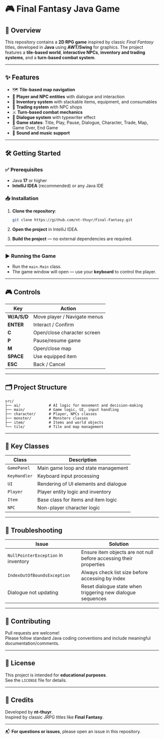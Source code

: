 # 🎮 Final Fantasy Java Game

## 🧾 Overview

This repository contains a **2D RPG game** inspired by classic *Final Fantasy* titles, developed in **Java** using **AWT/Swing** for graphics. The project features a **tile-based world**, **interactive NPCs**, **inventory and trading systems**, and a **turn-based combat system**.

---

## ✨ Features

- 🗺️ **Tile-based map navigation**
- 🧍 **Player and NPC entities** with dialogue and interaction
- 🎒 **Inventory system** with stackable items, equipment, and consumables
- 🛒 **Trading system** with NPC shops
- ⚔️ **Turn-based combat mechanics**
- 💬 **Dialogue system** with typewriter effect
- 🔁 **Game states**: Title, Play, Pause, Dialogue, Character, Trade, Map, Game Over, End Game
- 🎵 **Sound and music support**

---

## 🛠️ Getting Started

### ✅ Prerequisites

- Java **17** or higher
- **IntelliJ IDEA** (recommended) or any Java IDE

### 📥 Installation

1. **Clone the repository**:
   ```bash
   git clone https://github.com/nt-thuyr/Final-Fantasy.git
   ```

2. **Open the project** in IntelliJ IDEA.

3. **Build the project** — no external dependencies are required.

---

### ▶️ Running the Game

- Run the `main.Main` class.
- The game window will open — use your **keyboard** to control the player.

---

## 🎮 Controls

| Key         | Action                           |
|-------------|----------------------------------|
| **W/A/S/D** | Move player / Navigate menus     |
| **ENTER**   | Interact / Confirm               |
| **C**       | Open/close character screen      |
| **P**       | Pause/resume game                |
| **M**       | Open/close map                   |
| **SPACE**   | Use equipped item                |
| **ESC**     | Back / Cancel                    |

---

## 🗂️ Project Structure

```
src/
├── ai/             # AI logic for movement and decision-making
├── main/           # Game logic, UI, input handling
├── character/      # Player, NPCs classes
├── monster/        # Monsters classes
├── item/           # Items and world objects
└── tile/           # Tile and map management
```

---

## 📌 Key Classes

| Class         | Description                                     |
|---------------|-------------------------------------------------|
| `GamePanel`   | Main game loop and state management             |
| `KeyHandler`  | Keyboard input processing                       |
| `UI`          | Rendering of UI elements and dialogue           |
| `Player`      | Player entity logic and inventory               |
| `Item`        | Base class for items and item logic             |
| `NPC`         | Non-player character logic                      |

---

## 🧰 Troubleshooting

| Issue                             | Solution                                                                 |
|----------------------------------|--------------------------------------------------------------------------|
| `NullPointerException` in inventory | Ensure item objects are not null before accessing their properties       |
| `IndexOutOfBoundsException`      | Always check list size before accessing by index                         |
| Dialogue not updating            | Reset dialogue state when triggering new dialogue sequences              |

---

## 🤝 Contributing

Pull requests are welcome!  
Please follow standard Java coding conventions and include meaningful documentation/comments.

---

## 📄 License

This project is intended for **educational purposes**.  
See the `LICENSE` file for details.

---

## 👤 Credits

Developed by **nt-thuyr**.  
Inspired by classic JRPG titles like **Final Fantasy**.

---

📬 **For questions or issues**, please open an issue in this repository.
